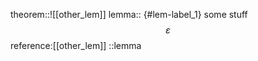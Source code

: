 theorem::![[other_lem]]
lemma::
{#lem-label_1}
some stuff
$$	\varepsilon$$
reference:[[other_lem]]
::lemma
